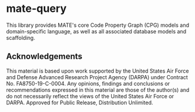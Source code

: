 mate-query
==========

This library provides MATE's core Code Property Graph (CPG) models
and domain-specific language, as well as all associated database
models and scaffolding.

## Acknowledgements

This material is based upon work supported by the United States Air Force and
Defense Advanced Research Project Agency (DARPA) under
Contract No. FA8750-19-C-0004. Any opinions, findings and conclusions or
recommendations expressed in this material are those of the author(s) and do
not necessarily reflect the views of the United States Air Force or DARPA.
Approved for Public Release, Distribution Unlimited.
